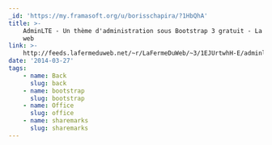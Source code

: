 ```yaml
---
_id: 'https://my.framasoft.org/u/borisschapira/?1HbQhA'
title: >-
    AdminLTE - Un thème d'administration sous Bootstrap 3 gratuit - La Ferme du
    web
link: >-
    http://feeds.lafermeduweb.net/~r/LaFermeDuWeb/~3/1EJUrtwhH-E/adminlte-un-tha-me-d-administration-sous-bootstrap-3-gratuit-1723.html
date: '2014-03-27'
tags:
    - name: Back
      slug: back
    - name: bootstrap
      slug: bootstrap
    - name: Office
      slug: office
    - name: sharemarks
      slug: sharemarks
---
```


<div class="markdown"><p></p></div>
